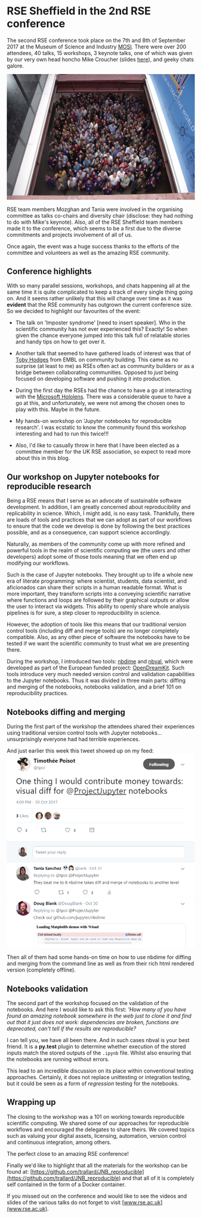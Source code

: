 # RSE Sheffield in the 2nd RSE conference

The second RSE conference took place on the 7th and 8th of September 2017 at the
Museum of Science and Industry [MOSI](https://www.msimanchester.org.uk/).
There were over 200 attendees, 40 talks, 15  workshops,
3 keynote talks, one of which was given by our very own head honcho Mike Croucher
(slides [here](https://mikecroucher.github.io/RSE_2017_keynote_presentation/)), and geeky chats galore.

![RSE](RSE17.jpg)

RSE team members Mozghan and Tania were involved in the organising committee as talks co-chairs and diversity chair (disclose: they had nothing to do with Mike's keynote). Also, all of the RSE Sheffield team members made it to the conference, which seems to be a first due to the diverse commitments and projects involvement of all of us.

Once again, the event was a huge success thanks to the efforts of the committee and volunteers as well as the amazing RSE community.

## Conference highlights

With so many parallel sessions, workshops, and chats happening all at the same time it is quite complicated to keep a track of every single thing going on. And it seems rather unlikely that this will change over time as it was **evident** that the RSE community has outgrown the current conference size.
So we decided to highlight our favourites of the event:

 - The talk on 'Imposter syndrome' [need to insert speaker]. Who in the scientific community has not ever experienced this? Exactly! So when given the chance everyone jumped into this talk full of relatable stories and handy tips on how to get over it.

- Another talk that seemed to have gathered loads of interest was that of
[Toby Hodges](https://twitter.com/tbyhdgs) from  EMBL on community building. This came as no surprise (at least to me) as RSEs often act as community builders or as a bridge between collaborating communities. Opposed to _just_ being focused on developing software and pushing it into production.

- During the first day the RSEs had the chance to have a go at interacting with the [Microsoft Hololens](https://www.microsoft.com/en-gb/hololens). There was a considerable queue to have a go at this, and unfortunately, we were not among the chosen ones to play with this. Maybe in the future.

- My hands-on workshop on 'Jupyter notebooks for reproducible research'. I was ecstatic to know the community found this workshop interesting and had to run this twice!!!

- Also, I'd like to casually throw in here that I have been elected as a committee member for the UK RSE association, so expect to read more about this in this blog.

## Our workshop on Jupyter notebooks for reproducible research
Being a RSE means that I serve as an advocate of sustainable software development. In addition, I am greatly concerned about reproducibility and replicability in science.
Which, I might add, is no easy task.
Thankfully, there are loads of tools and practices that we can adopt as part of our workflows to ensure that the code we develop is done by following the best practices possible, and as a consequence, can support science accordingly.

Naturally, as members of the community come up with more refined and powerful tools in the realm of scientific computing we (the users and other developers) adopt some of those tools meaning that we often end up modifying our workflows.

Such is the case of Jupyter notebooks. They brought up to life a whole new era of literate programming: where scientist, students, data scientist, and aficionados can share their scripts in a human readable format. What is more important, they transform scripts into a conveying scientific narrative where functions and loops are followed by their graphical outputs or allow the user to interact via widgets. This ability to openly share whole analysis pipelines is for sure, a step closer to reproducibility in science.

However, the adoption of tools like this means that our traditional version control tools (including diff and merge tools) are no longer completely compatible. Also, as any other piece of software the notebooks have to be tested if we want the scientific community to trust what we are presenting there.

During the workshop, I introduced two tools: [nbdime](https://github.com/jupyter/nbdime) and [nbval](https://github.com/computationalmodelling/nbval), which were developed as part of the European funded project: [OpenDreamKit](www.opendreamkit.org). Such tools introduce very much needed version control and validation capabilities to the Jupyter notebooks. Thus it was divided in three main parts: diffing and merging of the notebooks, notebooks validation, and a brief 101 on reproducibility practices.

## Notebooks diffing and merging
During the first part of the workshop the attendees shared their experiences using traditional version control tools with Jupyter notebooks... unsurprisingly everyone had had terrible experiences.

And just earlier this week this tweet showed up on my feed:
![tweet](tweet-nbdime.PNG)

Then all of them had some hands-on time on how to use nbdime for diffing and merging from the command line as well as from their rich html rendered version (completely offline).

## Notebooks validation
The second part of the workshop focused on the validation of the notebooks. And here I would like to ask this first: _'How many of you have found an amazing notebook somewhere in the web just to clone it and find out that it just does not work: dependencies are broken, functions are deprecated, can't tell if the results are reproducible?_

I can tell you, we have all been there. And in such cases nbval is your best friend. It is a **py.test** plugin to determine whether execution of the stored inputs match the stored outputs of the `.ipynb` file. Whilst also ensuring that the notebooks are running without errors.

This lead to an incredible discussion on its place within conventional testing approaches. Certainly, it does not replace unittesting or integration testing, but it could be seen as a form of _regression_ testing for the notebooks.

## Wrapping up
The closing to the workshop was a 101 on working towards reproducible scientific computing. We shared some of our approaches for reproducible workflows and encouraged the delegates to share theirs. We covered topics such as valuing your digital assets, licensing, automation, version control and continuous integration, among others.

The perfect close to an amazing RSE conference!

Finally we'd like to highlight that all the materials for the workshop can be found at: [https://github.com/trallard/JNB_reproducible](https://github.com/trallard/JNB_reproducible) and that all of it is completely self contained in the form of a Docker container.

If you missed out on the conference and would like to see the videos and slides of the various talks do not forget to visit [www.rse.ac.uk](www.rse.ac.uk).
